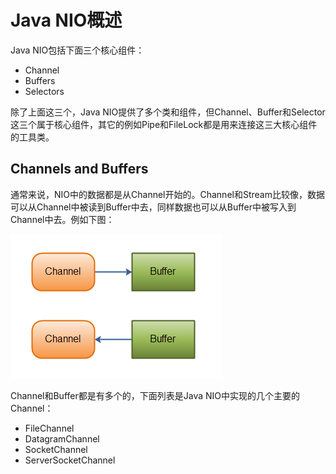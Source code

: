 # Java NIO概述

Java NIO包括下面三个核心组件：

* Channel
* Buffers
* Selectors

除了上面这三个，Java NIO提供了多个类和组件，但Channel、Buffer和Selector这三个属于核心组件，其它的例如Pipe和FileLock都是用来连接这三大核心组件的工具类。

## Channels and Buffers

通常来说，NIO中的数据都是从Channel开始的。Channel和Stream比较像，数据可以从Channel中被读到Buffer中去，同样数据也可以从Buffer中被写入到Channel中去。例如下图：

![](/assets/import.png)

Channel和Buffer都是有多个的，下面列表是Java NIO中实现的几个主要的Channel：

* FileChannel
* DatagramChannel
* SocketChannel
* ServerSocketChannel





